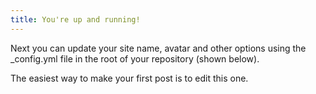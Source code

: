 ```yaml
---
title: You're up and running!
---
```


Next you can update your site name, avatar and other options using the _config.yml file in the root of your repository (shown below).



The easiest way to make your first post is to edit this one.
